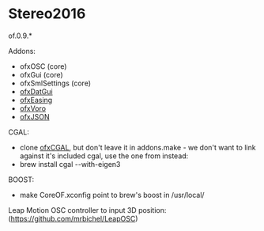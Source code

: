 # Stereo2016

of.0.9.*

Addons:
- ofxOSC (core)
- ofxGui (core)
- ofxSmlSettings (core)
- [ofxDatGui](https://github.com/mrbichel/ofxDatGui)
- [ofxEasing](https://github.com/arturoc/ofxEasing)
- [ofxVoro](https://github.com/mrbichel/ofxVoro)
- [ofxJSON](https://github.com/jefftimesten/ofxJSON)

CGAL:
- clone [ofxCGAL](https://github.com/yusuketomoto/ofxCGAL.git), but don't leave it in addons.make - we don't want to link against it's included cgal, use the one from instead:
- brew install cgal --with-eigen3

BOOST:
- make CoreOF.xconfig point to brew's boost in /usr/local/

Leap Motion OSC controller to input 3D position:
(https://github.com/mrbichel/LeapOSC)
